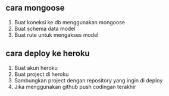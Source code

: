 ## cara mongoose

1. Buat koneksi ke db menggunakan mongoose
2. Buat schema data model
3. Buat rute untuk mengakses model


## cara deploy ke heroku
1. Buat akun heroku
2. Buat project di heroku
3. Sambungkan project dengan repository yang ingin di deploy
4. Jika menggunakan github push codingan terakhir